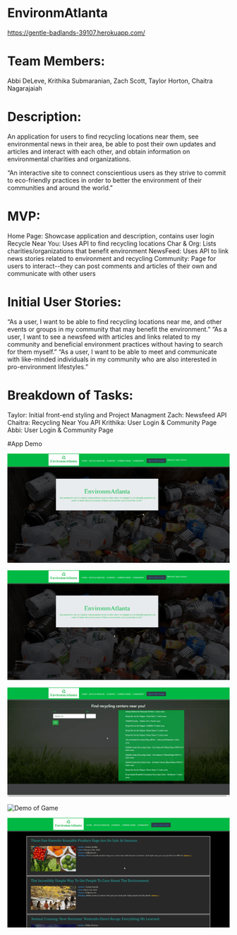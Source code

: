 # EnvironmAtlanta

https://gentle-badlands-39107.herokuapp.com/

# Team Members:
Abbi DeLeve, Krithika Submaranian, Zach Scott, Taylor Horton, Chaitra Nagarajaiah

# Description:
An application for users to find recycling locations near them, see environmental news in their area, be able to post their own updates and articles and interact with each other, and obtain information on environmental charities and organizations.

“An interactive site to connect conscientious users as they strive to commit to eco-friendly practices in order to better the environment of their communities and around the world.”

# MVP:
Home Page: Showcase application and description, contains user login
Recycle Near You: Uses API to find recycling locations
Char & Org: Lists charities/organizations that benefit environment
NewsFeed: Uses API to link news stories related to environment and recycling
Community: Page for users to interact--they can post comments and articles of their own and communicate with other users

# Initial User Stories:
“As a user, I want to be able to find recycling locations near me, and other events or groups in my community that may benefit the environment.”
“As a user, I want to see a newsfeed with articles and links related to my community and beneficial environment practices without having to search for them myself.”
“As a user, I want to be able to meet and communicate with like-minded individuals in my community who are also interested in pro-environment lifestyles.”

# Breakdown of Tasks:
Taylor: Initial front-end styling and Project Managment 
Zach: Newsfeed API
Chaitra: Recycling Near You API
Krithika: User Login & Community Page
Abbi: User Login & Community Page

#App Demo

![Demo of Game](https://github.com/Tphorton14/EnvironmAtlanta/blob/master/gifs/home.gif)

![Demo of Game](https://github.com/Tphorton14/EnvironmAtlanta/blob/master/gifs/nearMe.gif)

![Demo of Game](https://github.com/Tphorton14/EnvironmAtlanta/blob/master/gifs/charities.gif)

![Demo of Game](https://github.com/Tphorton14/EnvironmAtlanta/blob/master/gifs/news.gif)

![Demo of Game](https://github.com/Tphorton14/EnvironmAtlanta/blob/master/gifs/community.gif)
